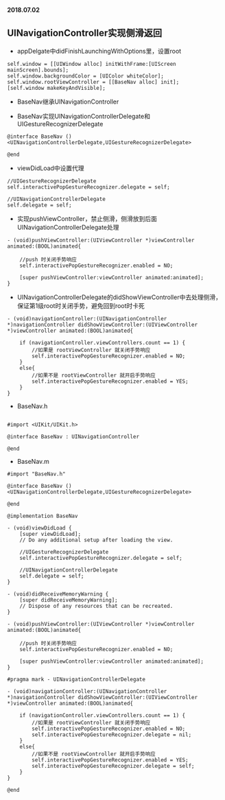 **2018.07.02**

## UINavigationController实现侧滑返回

* appDelgate中didFinishLaunchingWithOptions里，设置root
```
self.window = [[UIWindow alloc] initWithFrame:[UIScreen mainScreen].bounds];
self.window.backgroundColor = [UIColor whiteColor];
self.window.rootViewController = [[BaseNav alloc] init];
[self.window makeKeyAndVisible];
```

* BaseNav继承UINavigationController

* BaseNav实现UINavigationControllerDelegate和UIGestureRecognizerDelegate
```
@interface BaseNav ()<UINavigationControllerDelegate,UIGestureRecognizerDelegate>

@end
```
* viewDidLoad中设置代理
```
//UIGestureRecognizerDelegate
self.interactivePopGestureRecognizer.delegate = self;

//UINavigationControllerDelegate
self.delegate = self;
```
* 实现pushViewController，禁止侧滑，侧滑放到后面UINavigationControllerDelegate处理
```
- (void)pushViewController:(UIViewController *)viewController animated:(BOOL)animated{
    
    //push 时关闭手势响应
    self.interactivePopGestureRecognizer.enabled = NO;
    
    [super pushViewController:viewController animated:animated];
}
```

* UINavigationControllerDelegate的didShowViewController中去处理侧滑，保证第1级root时关闭手势，避免回到root时卡死
```
- (void)navigationController:(UINavigationController *)navigationController didShowViewController:(UIViewController *)viewController animated:(BOOL)animated{
    
    if (navigationController.viewControllers.count == 1) {
        //如果是 rootViewController 就关闭手势响应
        self.interactivePopGestureRecognizer.enabled = NO;
    }
    else{
        //如果不是 rootViewController 就开启手势响应
        self.interactivePopGestureRecognizer.enabled = YES;
    }
}
```

* BaseNav.h
```

#import <UIKit/UIKit.h>

@interface BaseNav : UINavigationController

@end

```

* BaseNav.m
```
#import "BaseNav.h"

@interface BaseNav ()<UINavigationControllerDelegate,UIGestureRecognizerDelegate>

@end

@implementation BaseNav

- (void)viewDidLoad {
    [super viewDidLoad];
    // Do any additional setup after loading the view.
    
    //UIGestureRecognizerDelegate
    self.interactivePopGestureRecognizer.delegate = self;
    
    //UINavigationControllerDelegate
    self.delegate = self;
}

- (void)didReceiveMemoryWarning {
    [super didReceiveMemoryWarning];
    // Dispose of any resources that can be recreated.
}

- (void)pushViewController:(UIViewController *)viewController animated:(BOOL)animated{
    
    //push 时关闭手势响应
    self.interactivePopGestureRecognizer.enabled = NO;
    
    [super pushViewController:viewController animated:animated];
}

#pragma mark - UINavigationControllerDelegate

- (void)navigationController:(UINavigationController *)navigationController didShowViewController:(UIViewController *)viewController animated:(BOOL)animated{
    
    if (navigationController.viewControllers.count == 1) {
        //如果是 rootViewController 就关闭手势响应
        self.interactivePopGestureRecognizer.enabled = NO;
        self.interactivePopGestureRecognizer.delegate = nil;
    }
    else{
        //如果不是 rootViewController 就开启手势响应
        self.interactivePopGestureRecognizer.enabled = YES;
        self.interactivePopGestureRecognizer.delegate = self;
    }
}

@end

```




